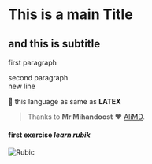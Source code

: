 # This is a main Title
## and this is subtitle
first paragraph

second paragraph  
new line

:memo: this language as same as **LATEX**

>Thanks to  **Mr Mihandoost**  :heart:
[AliMD](https://github.com/AliMD).



#### first exercise  _learn rubik_ 
![Rubic](https://media.spinmasterstudios.com/images/products/rubiks/us/778988419533/full1.jpg)
